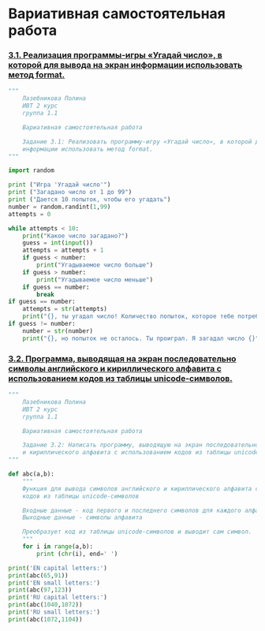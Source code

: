 # Вариативная самостоятельная работа

### [3.1. Реализация программы-игры «Угадай число», в которой для вывода на экран информации использовать метод format.](https://repl.it/@PolinaLazebniko/Tema6-VSR-Zad31)
```python
"""
    Лазебникова Полина 
    ИВТ 2 курс
    группа 1.1

    Вариативная самостоятельная работа

    Задание 3.1: Реализовать программу-игру «Угадай число», в которой для вывода на экран 
    информации использовать метод format.  
"""

import random

print ("Игра 'Угадай число'") 
print ("Загадано число от 1 до 99")
print ("Дается 10 попыток, чтобы его угадать")
number = random.randint(1,99)
attempts = 0

while attempts < 10:
    print("Какое число загадано?")
    guess = int(input())
    attempts = attempts + 1
    if guess < number:
        print("Угадываемое число больше")
    if guess > number:
        print("Угадываемое число меньше")
    if guess == number:
        break
if guess == number:
    attempts = str(attempts)
    print("{}, ты угадал число! Количество попыток, которое тебе потребовалось: {}".format("Здорово", attempts))
if guess != number:
    number = str(number)
    print("{}, но попыток не осталось. Ты проиграл. Я загадал число {}".format("Жаль", number))
```
### [3.2. Программа, выводящая на экран последовательно символы английского и кириллического алфавита с использованием кодов из таблицы unicode-символов.](https://repl.it/@PolinaLazebniko/Tema5-VSR-Zad22)
```python
"""
    Лазебникова Полина 
    ИВТ 2 курс
    группа 1.1

    Вариативная самостоятельная работа

    Задание 3.2: Написать программу, выводящую на экран последовательно символы английского
    и кириллического алфавита с использованием кодов из таблицы unicode-символов. 
"""

def abc(a,b):
    """
    Функция для вывода символов английского и кириллического алфавита с использованием
    кодов из таблицы unicode-символов

    Входные данные - код первого и последнего символов для каждого алфавита
    Выходные данные - символы алфавита 

    Преобразует код из таблицы unicode-символов и выводит сам символ.
    """
    for i in range(a,b):
        print (chr(i), end=' ')

print('EN capital letters:')
print(abc(65,91))
print('EN small letters:')
print(abc(97,123))
print('RU capital letters:')
print(abc(1040,1072))
print('RU small letters:')
print(abc(1072,1104))
```
